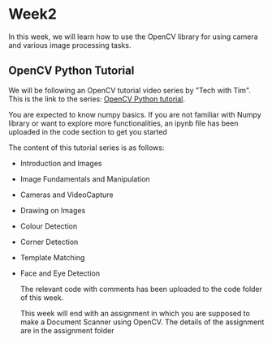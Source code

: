 # Week2

In this week, we will learn how to use the OpenCV library for using camera and various image processing tasks.   

## OpenCV Python Tutorial

We will be following an OpenCV tutorial video series by "Tech with Tim". This is the link to the series: [OpenCV Python tutorial](https://www.youtube.com/watch?v=qCR2Weh64h4&list=PLzMcBGfZo4-lUA8uGjeXhBUUzPYc6vZRn&index=1).  

You are expected to know numpy basics. If you are not familiar with Numpy library or want to explore more functionalities, an ipynb file has been uploaded in the code section to get you started

The content of this tutorial series is as follows:
- Introduction and Images
- Image Fundamentals and Manipulation
- Cameras and VideoCapture
- Drawing on Images
- Colour Detection
- Corner Detection
- Template Matching
- Face and Eye Detection


  The relevant code with comments has been uploaded to the code folder of this week.

  This week will end with an assignment in which you are supposed to make a Document Scanner using OpenCV. The details of the assignment are in the assignment folder
